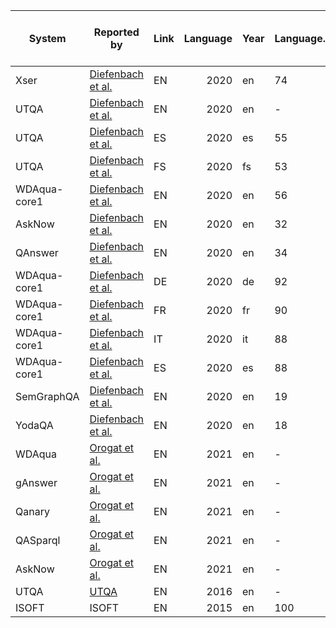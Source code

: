 |   System   |                                   Reported by                                   |Link|Language|Year|Language.1|Precision|Recall|F1 |Data manipulations / Preprocessing|Full/sample/augmented vesion of the dataset used|
|------------|---------------------------------------------------------------------------------|----|-------:|----|----------|---------|-----:|---|----------------------------------|------------------------------------------------|
|Xser        |[Diefenbach et al.](http://www.semantic-web-journal.net/system/files/swj2038.pdf)|EN  |    2020|en  |        74|       72|  73.0|-  |-                                 |                                                |
|UTQA        |[Diefenbach et al.](http://www.semantic-web-journal.net/system/files/swj2038.pdf)|EN  |    2020|en  |-         |-        |  65.0|-  |-                                 |                                                |
|UTQA        |[Diefenbach et al.](http://www.semantic-web-journal.net/system/files/swj2038.pdf)|ES  |    2020|es  |        55|       53|  54.0|-  |-                                 |                                                |
|UTQA        |[Diefenbach et al.](http://www.semantic-web-journal.net/system/files/swj2038.pdf)|FS  |    2020|fs  |        53|       51|  52.0|-  |-                                 |                                                |
|WDAqua-core1|[Diefenbach et al.](http://www.semantic-web-journal.net/system/files/swj2038.pdf)|EN  |    2020|en  |        56|       41|  47.0|-  |-                                 |                                                |
|AskNow      |[Diefenbach et al.](http://www.semantic-web-journal.net/system/files/swj2038.pdf)|EN  |    2020|en  |        32|       34|  33.0|-  |-                                 |                                                |
|QAnswer     |[Diefenbach et al.](http://www.semantic-web-journal.net/system/files/swj2038.pdf)|EN  |    2020|en  |        34|       26|  29.0|-  |-                                 |                                                |
|WDAqua-core1|[Diefenbach et al.](http://www.semantic-web-journal.net/system/files/swj2038.pdf)|DE  |    2020|de  |        92|       16|  28.0|-  |-                                 |                                                |
|WDAqua-core1|[Diefenbach et al.](http://www.semantic-web-journal.net/system/files/swj2038.pdf)|FR  |    2020|fr  |        90|       16|  28.0|-  |-                                 |                                                |
|WDAqua-core1|[Diefenbach et al.](http://www.semantic-web-journal.net/system/files/swj2038.pdf)|IT  |    2020|it  |        88|       18|  30.0|-  |-                                 |                                                |
|WDAqua-core1|[Diefenbach et al.](http://www.semantic-web-journal.net/system/files/swj2038.pdf)|ES  |    2020|es  |        88|       14|  25.0|-  |-                                 |                                                |
|SemGraphQA  |[Diefenbach et al.](http://www.semantic-web-journal.net/system/files/swj2038.pdf)|EN  |    2020|en  |        19|       20|  20.0|-  |-                                 |                                                |
|YodaQA      |[Diefenbach et al.](http://www.semantic-web-journal.net/system/files/swj2038.pdf)|EN  |    2020|en  |        18|       17|  18.0|-  |-                                 |                                                |
|WDAqua      |[Orogat et al.](https://arxiv.org/pdf/2105.00811.pdf)                            |EN  |    2021|en  |-         |-        |  18.0|-  |-                                 |                                                |
|gAnswer     |[Orogat et al.](https://arxiv.org/pdf/2105.00811.pdf)                            |EN  |    2021|en  |-         |-        |  20.0|-  |-                                 |                                                |
|Qanary      |[Orogat et al.](https://arxiv.org/pdf/2105.00811.pdf)                            |EN  |    2021|en  |-         |-        |   2.0|-  |-                                 |                                                |
|QASparql    |[Orogat et al.](https://arxiv.org/pdf/2105.00811.pdf)                            |EN  |    2021|en  |-         |-        |  12.0|-  |-                                 |                                                |
|AskNow      |[Orogat et al.](https://arxiv.org/pdf/2105.00811.pdf)                            |EN  |    2021|en  |-         |-        |   9.0|-  |-                                 |                                                |
|UTQA        |[UTQA](https://aclanthology.org/W16-1403.pdf)                                    |EN  |    2016|en  |-         |-        |  65.2|-  |-                                 |                                                |
|ISOFT       |ISOFT                                                                            |EN  |    2015|en  |       100|      100|  33.0|-  |-                                 |                                                |
